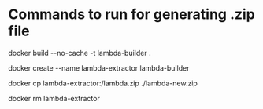 # Commands to run for generating .zip file

docker build --no-cache -t lambda-builder .

docker create --name lambda-extractor lambda-builder

docker cp lambda-extractor:/lambda.zip ./lambda-new.zip

docker rm lambda-extractor

